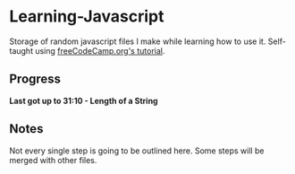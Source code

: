 # Learning-Javascript
Storage of random javascript files I make while learning how to use it.
Self-taught using [freeCodeCamp.org's tutorial](https://www.youtube.com/watch?v=PkZNo7MFNFg).

## Progress
**Last got up to 31:10 - Length of a String**

## Notes
Not every single step is going to be outlined here.
Some steps will be merged with other files.
